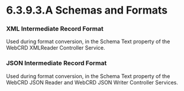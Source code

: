 # 6.3.9.3.A Schemas and Formats


### XML Intermediate Record Format

Used during format conversion, in the Schema Text property of the WebCRD XMLReader Controller Service.

[](webcrd_xml_intermediate.avsc ':include')

### JSON Intermediate Record Format

Used during format conversion, in the Schema Text property of the WebCRD JSON Reader and WebCRD JSON Writer Controller Services.

[](webcrd_json_intermediate.avsc ':include')
